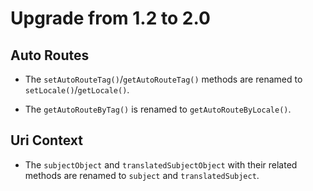# Upgrade from 1.2 to 2.0

## Auto Routes

 * The `setAutoRouteTag()`/`getAutoRouteTag()` methods are renamed to
   `setLocale()`/`getLocale()`.

 * The `getAutoRouteByTag()` is renamed to `getAutoRouteByLocale()`.

## Uri Context

 * The `subjectObject` and `translatedSubjectObject` with their related methods
   are renamed to `subject` and `translatedSubject`.
